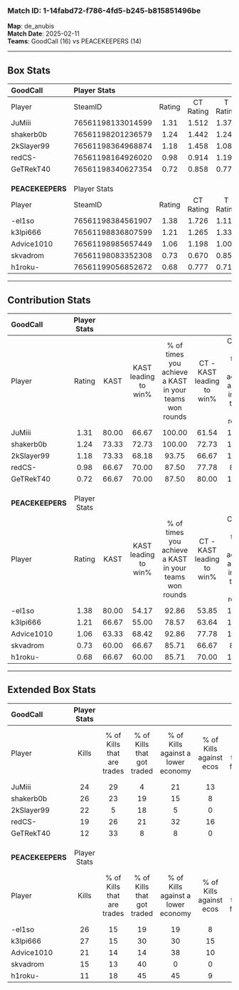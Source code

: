 ### Match ID: 1-14fabd72-f786-4fd5-b245-b815851496be  
**Map**: de_anubis  
**Match Date**: 2025-02-11  
**Teams**: GoodCall (16) vs PEACEKEEPERS (14)  

---  

## Box Stats  

| **GoodCall**     | Player Stats      |        |           |          |       |      |       |         |        |      |     |
| :- | :- | :-: | :-: | :-: | :-: | :-: | :-: | :-: | :-: | :-: | :-: |
| Player           | SteamID           | Rating | CT Rating | T Rating | KAST  | ADR  | Kills | Assists | Deaths | K/D  | HS% |
| JuMiii           | 76561198133014599 |  1.31  |   1.512   |  1.373   | 80.00 | 71.5 |  24   |    2    |   15   | 1.60 | 54  |
| shakerb0b        | 76561198201236579 |  1.24  |   1.442   |  1.246   | 73.33 | 86.0 |  26   |    2    |   22   | 1.18 | 61  |
| 2kSlayer99       | 76561198364968874 |  1.18  |   1.458   |  1.084   | 73.33 | 95.1 |  22   |   11    |   22   | 1.00 | 54  |
| redCS-           | 76561198164926020 |  0.98  |   0.914   |  1.192   | 66.67 | 76.0 |  19   |    4    |   21   | 0.90 | 52  |
| GeTRekT40        | 76561198340627354 |  0.72  |   0.858   |  0.774   | 66.67 | 51.5 |  12   |    5    |   20   | 0.60 | 58  |
|                  |                   |        |           |          |       |      |       |         |        |      |     |
|                  |                   |        |           |          |       |      |       |         |        |      |     |
|                  |                   |        |           |          |       |      |       |         |        |      |     |
| **PEACEKEEPERS** | Player Stats      |        |           |          |       |      |       |         |        |      |     |
| Player           | SteamID           | Rating | CT Rating | T Rating | KAST  | ADR  | Kills | Assists | Deaths | K/D  | HS% |
| -el1so           | 76561198384561907 |  1.38  |   1.726   |  1.110   | 80.00 | 84.5 |  26   |    4    |   17   | 1.53 | 42  |
| k3lpi666         | 76561198836807599 |  1.21  |   1.265   |  1.337   | 66.67 | 94.8 |  27   |    8    |   25   | 1.08 | 62  |
| Advice1010       | 76561198985657449 |  1.06  |   1.198   |  1.001   | 63.33 | 77.1 |  21   |    2    |   18   | 1.17 | 61  |
| skvadrom         | 76561198083352308 |  0.73  |   0.670   |  0.853   | 60.00 | 50.3 |  15   |    2    |   21   | 0.71 | 26  |
| h1roku-          | 76561199056852672 |  0.68  |   0.777   |  0.718   | 66.67 | 52.8 |  11   |   10    |   22   | 0.50 | 81  |
---  

## Contribution Stats  

| **GoodCall**     | Player Stats |       |                      |                                                        |                           |                                                             |                          |                                                            |
| :- | :-: | :-: | :-: | :-: | :-: | :-: | :-: | :-: |
| Player           |    Rating    | KAST  | KAST leading to win% | % of times you achieve a KAST in your teams won rounds | CT - KAST leading to win% | CT - % of times you achieve a KAST in your teams won rounds | T - KAST leading to win% | T - % of times you achieve a KAST in your teams won rounds |
| JuMiii           |     1.31     | 80.00 |        66.67         |                         100.00                         |           61.54           |                           100.00                            |          72.73           |                           100.00                           |
| shakerb0b        |     1.24     | 73.33 |        72.73         |                         100.00                         |           72.73           |                           100.00                            |          72.73           |                           100.00                           |
| 2kSlayer99       |     1.18     | 73.33 |        68.18         |                         93.75                          |           66.67           |                           100.00                            |          70.00           |                           87.50                            |
| redCS-           |     0.98     | 66.67 |        70.00         |                         87.50                          |           77.78           |                            87.50                            |          63.64           |                           87.50                            |
| GeTRekT40        |     0.72     | 66.67 |        70.00         |                         87.50                          |           80.00           |                           100.00                            |          60.00           |                           75.00                            |
|                  |              |       |                      |                                                        |                           |                                                             |                          |                                                            |
|                  |              |       |                      |                                                        |                           |                                                             |                          |                                                            |
|                  |              |       |                      |                                                        |                           |                                                             |                          |                                                            |
| **PEACEKEEPERS** | Player Stats |       |                      |                                                        |                           |                                                             |                          |                                                            |
| Player           |    Rating    | KAST  | KAST leading to win% | % of times you achieve a KAST in your teams won rounds | CT - KAST leading to win% | CT - % of times you achieve a KAST in your teams won rounds | T - KAST leading to win% | T - % of times you achieve a KAST in your teams won rounds |
| -el1so           |     1.38     | 80.00 |        54.17         |                         92.86                          |           53.85           |                           100.00                            |          54.55           |                           85.71                            |
| k3lpi666         |     1.21     | 66.67 |        55.00         |                         78.57                          |           63.64           |                           100.00                            |          44.44           |                           57.14                            |
| Advice1010       |     1.06     | 63.33 |        68.42         |                         92.86                          |           77.78           |                           100.00                            |          60.00           |                           85.71                            |
| skvadrom         |     0.73     | 60.00 |        66.67         |                         85.71                          |           66.67           |                            85.71                            |          66.67           |                           85.71                            |
| h1roku-          |     0.68     | 66.67 |        60.00         |                         85.71                          |           70.00           |                           100.00                            |          50.00           |                           71.43                            |
---  

## Extended Box Stats  

| **GoodCall**     | Player Stats |                            |                            |                                    |                         |                              |                                 |        |                             |                                     |                          |                               |                            |
| :- | :-: | :-: | :-: | :-: | :-: | :-: | :-: | :-: | :-: | :-: | :-: | :-: | :-: |
| Player           |    Kills     | % of Kills that are trades | % of Kills that got traded | % of Kills against a lower economy | % of Kills against ecos | % of Kills that are flawless | % of Kills that are close duels | Deaths | % of Deaths that get traded | % of Deaths against a lower economy | % of Deaths against ecos | % of Deaths that are flawless | % of Deaths that are close |
| JuMiii           |      24      |             29             |             4              |                 21                 |           13            |              58              |                8                |   15   |             47              |                 13                  |            7             |              67               |             7              |
| shakerb0b        |      26      |             23             |             19             |                 15                 |            8            |              65              |               12                |   22   |             27              |                  9                  |            0             |              77               |             5              |
| 2kSlayer99       |      22      |             5              |             18             |                 5                  |            0            |              68              |                5                |   22   |             23              |                  9                  |            0             |              68               |             5              |
| redCS-           |      19      |             26             |             21             |                 32                 |           16            |              74              |                5                |   21   |             19              |                 10                  |            0             |              71               |             0              |
| GeTRekT40        |      12      |             33             |             8              |                 8                  |            0            |              58              |                8                |   20   |             25              |                 10                  |            0             |              65               |             5              |
|                  |              |                            |                            |                                    |                         |                              |                                 |        |                             |                                     |                          |                               |                            |
|                  |              |                            |                            |                                    |                         |                              |                                 |        |                             |                                     |                          |                               |                            |
|                  |              |                            |                            |                                    |                         |                              |                                 |        |                             |                                     |                          |                               |                            |
| **PEACEKEEPERS** | Player Stats |                            |                            |                                    |                         |                              |                                 |        |                             |                                     |                          |                               |                            |
| Player           |    Kills     | % of Kills that are trades | % of Kills that got traded | % of Kills against a lower economy | % of Kills against ecos | % of Kills that are flawless | % of Kills that are close duels | Deaths | % of Deaths that get traded | % of Deaths against a lower economy | % of Deaths against ecos | % of Deaths that are flawless | % of Deaths that are close |
| -el1so           |      26      |             15             |             19             |                 19                 |            8            |              73              |                0                |   17   |             12              |                 24                  |            6             |              71               |             0              |
| k3lpi666         |      27      |             15             |             30             |                 30                 |           15            |              74              |                0                |   25   |             20              |                 12                  |            0             |              56               |             16             |
| Advice1010       |      21      |             14             |             14             |                 38                 |           10            |              57              |               14                |   18   |             11              |                 17                  |            0             |              72               |             17             |
| skvadrom         |      15      |             13             |             40             |                 0                  |            0            |              87              |                0                |   21   |             10              |                 19                  |            5             |              67               |             0              |
| h1roku-          |      11      |             18             |             45             |                 45                 |            9            |              55              |                9                |   22   |             18              |                 27                  |            9             |              64               |             5              |
